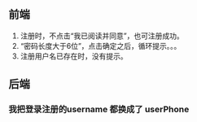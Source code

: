 ## 前端
1. 注册时，不点击“我已阅读并同意”，也可注册成功。
2. “密码长度大于6位”，点击确定之后，循环提示。。。
3. 注册用户名已存在时，没有提示。


## 后端

### 我把登录注册的username 都换成了 userPhone


